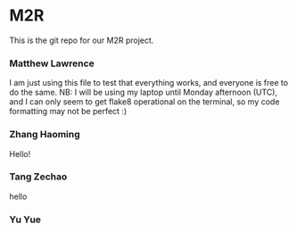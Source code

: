 # M2R
This is the git repo for our M2R project.
### Matthew Lawrence
I am just using this file to test that everything works, and everyone is free to do the same.
NB: I will be using my laptop until Monday afternoon (UTC), and I can only seem to get flake8 operational on the terminal, so my code formatting may not be perfect :)
### Zhang Haoming
Hello!
### Tang Zechao
hello
### Yu Yue
